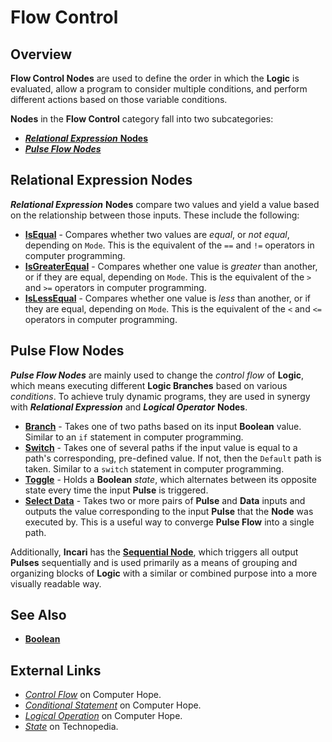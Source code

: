 # Flow Control

## Overview

**Flow Control Nodes** are used to define the order in which the **Logic** is evaluated, allow a program to consider multiple conditions, and perform different actions based on those variable conditions.

**Nodes** in the **Flow Control** category fall into two subcategories:

* [_**Relational Expression**_ **Nodes**](https://docs.incari.com/incari-studio/toolbox/flow-control#relational-expression-nodes)
* [_**Pulse Flow Nodes**_](https://docs.incari.com/incari-studio/toolbox/flow-control#pulse-flow-nodes)

## Relational Expression Nodes

_**Relational Expression**_ **Nodes** compare two values and yield a value based on the relationship between those inputs. These include the following:

* [**IsEqual**](is-equal.md) - Compares whether two values are _equal_, or _not equal_, depending on `Mode`. This is the equivalent of the `==` and `!=` operators in computer programming.
* [**IsGreaterEqual**](is-greater-equal.md) - Compares whether one value is _greater_ than another, or if they are equal, depending on `Mode`. This is the equivalent of the `>` and `>=` operators in computer programming.
* [**IsLessEqual**](is-less-equal.md) - Compares whether one value is _less_ than another, or if they are equal, depending on `Mode`. This is the equivalent of the `<` and `<=` operators in computer programming.

## Pulse Flow Nodes

_**Pulse Flow Nodes**_ are mainly used to change the _control flow_ of **Logic**, which means executing different **Logic Branches** based on various _conditions_. To achieve truly dynamic programs, they are used in synergy with _**Relational Expression**_ and _**Logical Operator**_ **Nodes**.

* [**Branch**](branch.md) - Takes one of two paths based on its input **Boolean** value. Similar to an `if` statement in computer programming.
* [**Switch**](switch.md) - Takes one of several paths if the input value is equal to a path's corresponding, pre-defined value. If not, then the `Default` path is taken. Similar to a `switch` statement in computer programming.
* [**Toggle**](toggle.md) - Holds a **Boolean** _state_, which alternates between its opposite state every time the input **Pulse** is triggered.
* [**Select Data**](select-data.md) - Takes two or more pairs of **Pulse** and **Data** inputs and outputs the value corresponding to the input **Pulse** that the **Node** was executed by. This is a useful way to converge **Pulse Flow** into a single path.

Additionally, **Incari** has the [**Sequential Node**](sequential.md), which triggers all output **Pulses** sequentially and is used primarily as a means of grouping and organizing blocks of **Logic** with a similar or combined purpose into a more visually readable way.

## See Also

* [**Boolean**](../math/boolean/)

## External Links

* [_Control Flow_](https://www.computerhope.com/jargon/c/contflow.htm) on Computer Hope.
* [_Conditional Statement_](https://www.computerhope.com/jargon/c/contstat.htm) on Computer Hope.
* [_Logical Operation_](https://www.computerhope.com/jargon/l/logioper.htm) on Computer Hope.
* [_State_](https://www.techopedia.com/definition/696/state-computer-science) on Technopedia.


